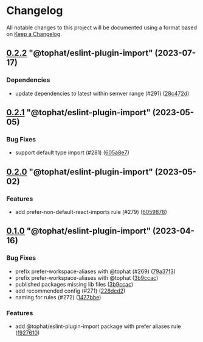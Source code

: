 # Changelog

All notable changes to this project will be documented using a format based on [Keep a Changelog](https://keepachangelog.com/en/1.0.0/).

<!-- MONODEPLOY:BELOW -->

## [0.2.2](https://github.com/tophat/eslint-config/compare/@tophat/eslint-plugin-import@0.2.1...@tophat/eslint-plugin-import@0.2.2) "@tophat/eslint-plugin-import" (2023-07-17)<a name="0.2.2"></a>

### Dependencies

* update dependencies to latest within semver range (#291) ([28c472d](https://github.com/tophat/eslint-config/commits/28c472d))




## [0.2.1](https://github.com/tophat/eslint-config/compare/@tophat/eslint-plugin-import@0.2.0...@tophat/eslint-plugin-import@0.2.1) "@tophat/eslint-plugin-import" (2023-05-05)<a name="0.2.1"></a>

### Bug Fixes

* support default type import (#281) ([605a8e7](https://github.com/tophat/eslint-config/commits/605a8e7))




## [0.2.0](https://github.com/tophat/eslint-config/compare/@tophat/eslint-plugin-import@0.1.0...@tophat/eslint-plugin-import@0.2.0) "@tophat/eslint-plugin-import" (2023-05-02)<a name="0.2.0"></a>

### Features

* add prefer-non-default-react-imports rule (#279) ([6059878](https://github.com/tophat/eslint-config/commits/6059878))




## [0.1.0](https://github.com/tophat/eslint-config/compare/@tophat/eslint-plugin-import@0.1.0-rc.0...@tophat/eslint-plugin-import@0.1.0) "@tophat/eslint-plugin-import" (2023-04-16)<a name="0.1.0"></a>

### Bug Fixes

* prefix prefer-workspace-aliases with @tophat (#269) ([79a37f3](https://github.com/tophat/eslint-config/commits/79a37f3))
* prefix prefer-workspace-aliases with @tophat ([3b9ccac](https://github.com/tophat/eslint-config/commits/3b9ccac))
* published packages missing lib files ([3b9ccac](https://github.com/tophat/eslint-config/commits/3b9ccac))
* add recommended config (#271) ([228dcd2](https://github.com/tophat/eslint-config/commits/228dcd2))
* naming for rules (#272) ([1477bbe](https://github.com/tophat/eslint-config/commits/1477bbe))

### Features

* add @tophat/eslint-plugin-import package with prefer aliases rule ([f927610](https://github.com/tophat/eslint-config/commits/f927610))



